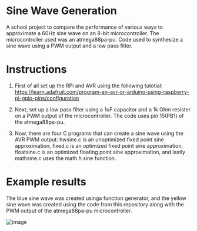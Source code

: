 # Sine Wave Generation
A school project to compare the performance of various ways to approximate a 60Hz sine wave on an 8-bit microcontroller. The microcontroller used was an atmega88pa-pu. Code used to synthesize a sine wave using a PWM output and a low pass filter. 

# Instructions
1. First of all set up the RPi and AVR using the following tutotial: https://learn.adafruit.com/program-an-avr-or-arduino-using-raspberry-pi-gpio-pins/configuration

2. Next, set up a low pass filter using a 1uF capacitor and a 1k Ohm resister on a PWM output of the microcontroller. The code uses pin 15(PB1) of the atmega88pa-pu.

3. Now, there are four C programs that can create a sine wave using the AVR PWM output: hwsine.c is an unoptimized fixed point sine approximation, fixed.c is an optimized fixed point sine approximation, floatsine.c is an optimized floating point sine approximation, and lastly mathsine.c uses the math.h sine function. 

# Example results
The blue sine wave was created usinga function generator, and the yellow sine wave was created using the code from this repository along with the PWM output of the atmega88pa-pu microcontroller.

![image](https://user-images.githubusercontent.com/80599443/217859151-da01be7d-df28-48d3-a88a-29ff3fcd1f79.png)
